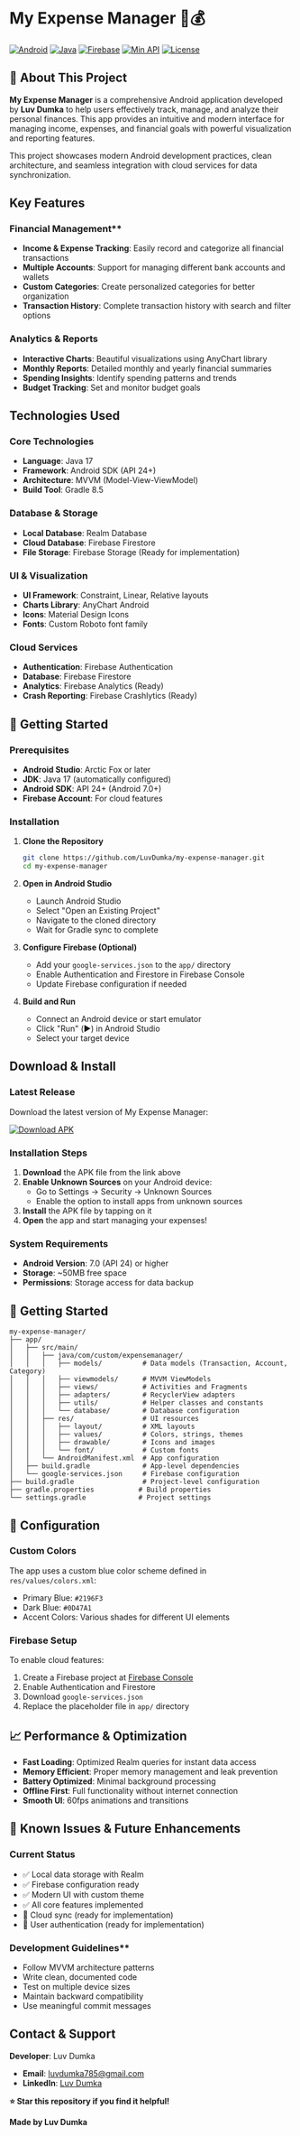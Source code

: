 # My Expense Manager 📱💰

[![Android](https://img.shields.io/badge/Platform-Android-green?style=flat-square&logo=android)](https://developer.android.com)
[![Java](https://img.shields.io/badge/Language-Java-orange?style=flat-square&logo=java)](https://www.java.com)
[![Firebase](https://img.shields.io/badge/Firebase-Enabled-yellow?style=flat-square&logo=firebase)](https://firebase.google.com)
[![Min API](https://img.shields.io/badge/Min%20API-24%2B-blue?style=flat-square&logo=android)](https://developer.android.com/studio/releases/platforms)
[![License](https://img.shields.io/badge/License-MIT-red?style=flat-square)](LICENSE)

## 👋 About This Project

**My Expense Manager** is a comprehensive Android application developed by **Luv Dumka** to help users effectively track, manage, and analyze their personal finances. This app provides an intuitive and modern interface for managing income, expenses, and financial goals with powerful visualization and reporting features.

This project showcases modern Android development practices, clean architecture, and seamless integration with cloud services for data synchronization.

## Key Features

### Financial Management**
- **Income & Expense Tracking**: Easily record and categorize all financial transactions
- **Multiple Accounts**: Support for managing different bank accounts and wallets
- **Custom Categories**: Create personalized categories for better organization
- **Transaction History**: Complete transaction history with search and filter options

### Analytics & Reports
- **Interactive Charts**: Beautiful visualizations using AnyChart library
- **Monthly Reports**: Detailed monthly and yearly financial summaries
- **Spending Insights**: Identify spending patterns and trends
- **Budget Tracking**: Set and monitor budget goals

## Technologies Used

### **Core Technologies**
- **Language**: Java 17
- **Framework**: Android SDK (API 24+)
- **Architecture**: MVVM (Model-View-ViewModel)
- **Build Tool**: Gradle 8.5

### **Database & Storage**
- **Local Database**: Realm Database
- **Cloud Database**: Firebase Firestore
- **File Storage**: Firebase Storage (Ready for implementation)

### **UI & Visualization**
- **UI Framework**: Constraint, Linear, Relative layouts
- **Charts Library**: AnyChart Android
- **Icons**: Material Design Icons
- **Fonts**: Custom Roboto font family

### **Cloud Services**
- **Authentication**: Firebase Authentication
- **Database**: Firebase Firestore
- **Analytics**: Firebase Analytics (Ready)
- **Crash Reporting**: Firebase Crashlytics (Ready)

## 🚀 Getting Started

### Prerequisites
- **Android Studio**: Arctic Fox or later
- **JDK**: Java 17 (automatically configured)
- **Android SDK**: API 24+ (Android 7.0+)
- **Firebase Account**: For cloud features

### Installation

1. **Clone the Repository**
   ```bash
   git clone https://github.com/LuvDumka/my-expense-manager.git
   cd my-expense-manager
   ```

2. **Open in Android Studio**
   - Launch Android Studio
   - Select "Open an Existing Project"
   - Navigate to the cloned directory
   - Wait for Gradle sync to complete

3. **Configure Firebase (Optional)**
   - Add your `google-services.json` to the `app/` directory
   - Enable Authentication and Firestore in Firebase Console
   - Update Firebase configuration if needed

4. **Build and Run**
   - Connect an Android device or start emulator
   - Click "Run" (▶️) in Android Studio
   - Select your target device

## Download & Install

### **Latest Release**
Download the latest version of My Expense Manager:

[![Download APK](https://img.shields.io/badge/Download-APK-blue?style=for-the-badge&logo=android)](https://drive.google.com/file/d/YOUR_APK_LINK_HERE/view?usp=sharing)

### **Installation Steps**
1. **Download** the APK file from the link above
2. **Enable Unknown Sources** on your Android device:
   - Go to Settings → Security → Unknown Sources
   - Enable the option to install apps from unknown sources
3. **Install** the APK file by tapping on it
4. **Open** the app and start managing your expenses!

### **System Requirements**
- **Android Version**: 7.0 (API 24) or higher
- **Storage**: ~50MB free space
- **Permissions**: Storage access for data backup

## 🚀 Getting Started

```
my-expense-manager/
├── app/
│   ├── src/main/
│   │   ├── java/com/custom/expensemanager/
│   │   │   ├── models/          # Data models (Transaction, Account, Category)
│   │   │   ├── viewmodels/      # MVVM ViewModels
│   │   │   ├── views/           # Activities and Fragments
│   │   │   ├── adapters/        # RecyclerView adapters
│   │   │   ├── utils/           # Helper classes and constants
│   │   │   └── database/        # Database configuration
│   │   ├── res/                 # UI resources
│   │   │   ├── layout/          # XML layouts
│   │   │   ├── values/          # Colors, strings, themes
│   │   │   ├── drawable/        # Icons and images
│   │   │   └── font/            # Custom fonts
│   │   └── AndroidManifest.xml  # App configuration
│   ├── build.gradle             # App-level dependencies
│   └── google-services.json     # Firebase configuration
├── build.gradle                 # Project-level configuration
├── gradle.properties           # Build properties
└── settings.gradle             # Project settings
```

## 🔧 Configuration

### **Custom Colors**
The app uses a custom blue color scheme defined in `res/values/colors.xml`:
- Primary Blue: `#2196F3`
- Dark Blue: `#0D47A1`
- Accent Colors: Various shades for different UI elements

### **Firebase Setup**
To enable cloud features:
1. Create a Firebase project at [Firebase Console](https://console.firebase.google.com/)
2. Enable Authentication and Firestore
3. Download `google-services.json`
4. Replace the placeholder file in `app/` directory

## 📈 Performance & Optimization

- **Fast Loading**: Optimized Realm queries for instant data access
- **Memory Efficient**: Proper memory management and leak prevention
- **Battery Optimized**: Minimal background processing
- **Offline First**: Full functionality without internet connection
- **Smooth UI**: 60fps animations and transitions

## 🐛 Known Issues & Future Enhancements

### **Current Status**
- ✅ Local data storage with Realm
- ✅ Firebase configuration ready
- ✅ Modern UI with custom theme
- ✅ All core features implemented
- 🔄 Cloud sync (ready for implementation)
- 🔄 User authentication (ready for implementation)

### Development Guidelines**
- Follow MVVM architecture patterns
- Write clean, documented code
- Test on multiple device sizes
- Maintain backward compatibility
- Use meaningful commit messages

## Contact & Support

**Developer**: Luv Dumka
- **Email**: luvdumka785@gmail.com
- **LinkedIn**: [Luv Dumka](https://linkedin.com/in/luvdumka)

**⭐ Star this repository if you find it helpful!**

**Made by Luv Dumka**
